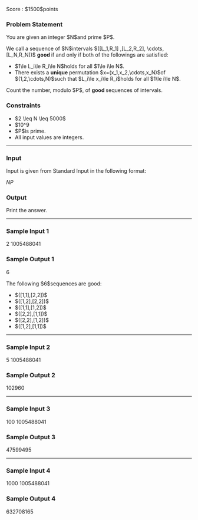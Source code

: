 
<div>

<span>

<span>

<p>
Score : $1500$points
</p>

<div>

<section>

### **Problem Statement**

<p>
You are given an integer $N$and prime $P$.
</p>

<p>
We call a sequence of $N$intervals $([L_1,R_1] ,[L_2,R_2], \cdots, [L_N,R_N])$
<strong>
good
</strong>
if and only if both of the followings are satisfied:
</p>

<ul>

<li>
$1\le L_i\le R_i\le N$holds for all $1\le i\le N$.
</li>

<li>
There exists a 
<strong>
unique
</strong>
permutation $x=(x_1,x_2,\cdots,x_N)$of $(1,2,\cdots,N)$such that $L_i\le x_i\le R_i$holds for all $1\le i\le N$.
</li>

</ul>

<p>
Count the number, modulo $P$, of 
<strong>
good
</strong>
sequences of intervals.
</p>

</section>

</div>

<div>

<section>

### **Constraints**

<ul>

<li>
$2 \leq N \leq 5000$
</li>

<li>
$10^9<P<1.01\times 10^9$
</li>

<li>
$P$is prime.
</li>

<li>
All input values are integers.
</li>

</ul>

</section>

</div>

---

<div>

<div>

<section>

### **Input**

<p>
Input is given from Standard Input in the following format:
</p>

<div>

$N$$P$
</div>

</section>

</div>

<div>

<section>

### **Output**

<p>
Print the answer.
</p>

</section>

</div>

</div>

---

<div>

<section>

### **Sample Input 1**

<div>

2 1005488041

</div>

</section>

</div>

<div>

<section>

### **Sample Output 1**

<div>

6

</div>

<p>
The following $6$sequences are good:
</p>

<ul>

<li>
$([1,1],[2,2])$
</li>

<li>
$([1,2],[2,2])$
</li>

<li>
$([1,1],[1,2])$
</li>

<li>
$([2,2],[1,1])$
</li>

<li>
$([2,2],[1,2])$
</li>

<li>
$([1,2],[1,1])$
</li>

</ul>

</section>

</div>

---

<div>

<section>

### **Sample Input 2**

<div>

5 1005488041

</div>

</section>

</div>

<div>

<section>

### **Sample Output 2**

<div>

102960

</div>

</section>

</div>

---

<div>

<section>

### **Sample Input 3**

<div>

100 1005488041

</div>

</section>

</div>

<div>

<section>

### **Sample Output 3**

<div>

47599495

</div>

</section>

</div>

---

<div>

<section>

### **Sample Input 4**

<div>

1000 1005488041

</div>

</section>

</div>

<div>

<section>

### **Sample Output 4**

<div>

632708165

</div>

</section>

</div>

</span>

</span>

</div>
